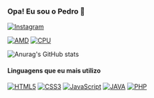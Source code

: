 ### Opa! Eu sou o Pedro 🤙
[![Instagram](https://img.shields.io/badge/Instagram-E4405F?style=for-the-badge&logo=instagram&logoColor=white)](https://www.instagram.com/lh._pedro/)





[![AMD](https://img.shields.io/badge/AMD-Radeon_RX_580-ED1C24?style=for-the-badge&logo=amd&logoColor=white)]()
[![CPU](https://img.shields.io/badge/AMD-Ryzen_7_3800X-ED1C24?style=for-the-badge&logo=amd&logoColor=white
)]()

![Anurag's GitHub stats](https://github-readme-stats.vercel.app/api?username=anuraghazra&show_icons=true&theme=radical)

#### Linguagens que eu mais utilizo
[![HTML5](https://img.shields.io/badge/HTML5-E34F26?style=for-the-badge&logo=html5&logoColor=white
)]()
[![CSS3](https://img.shields.io/badge/CSS3-1572B6?style=for-the-badge&logo=css3&logoColor=white)]()
[![JavaScript](https://img.shields.io/badge/JavaScript-F7DF1E?style=for-the-badge&logo=javascript&logoColor=black
)]()
[![JAVA](https://img.shields.io/badge/Java-ED8B00?style=for-the-badge&logo=openjdk&logoColor=white)]()
[![PHP](https://img.shields.io/badge/PHP-777BB4?style=for-the-badge&logo=php&logoColor=white)]()









